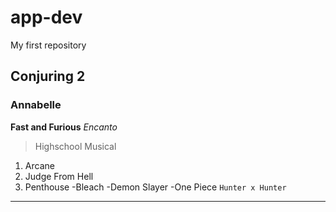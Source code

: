 # app-dev
My first repository

## Conjuring 2
### Annabelle
**Fast and Furious**
*Encanto*
>Highschool Musical
1. Arcane
2. Judge From Hell
3. Penthouse
-Bleach
-Demon Slayer
-One Piece
`Hunter x Hunter`
---
